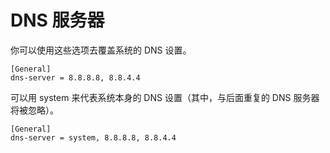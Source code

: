 # DNS 服务器

你可以使用这些选项去覆盖系统的 DNS 设置。

```
[General]
dns-server = 8.8.8.8, 8.8.4.4

```

可以用 system 来代表系统本身的 DNS 设置（其中，与后面重复的 DNS 服务器将被忽略）。

```
[General]
dns-server = system, 8.8.8.8, 8.8.4.4
```